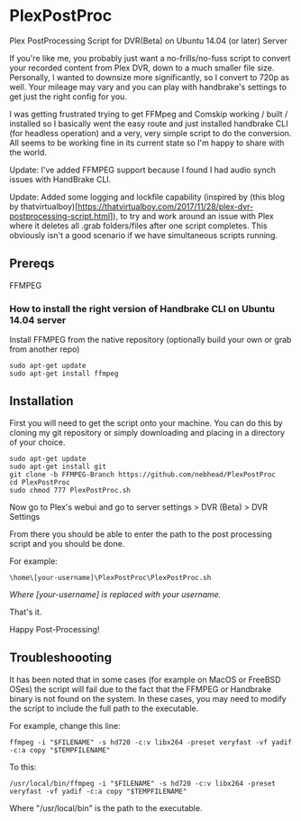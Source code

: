 # PlexPostProc
Plex PostProcessing Script for DVR(Beta) on Ubuntu 14.04 (or later) Server

If you're like me, you probably just want a no-frills/no-fuss script to convert your recorded content from Plex DVR, down to a much smaller file size.  Personally, I wanted to downsize more significantly, so I convert to 720p as well.  Your mileage may vary and you can play with handbrake's settings to get just the right config for you.  

I was getting frustrated trying to get FFMpeg and Comskip working / built / installed so I basically went the easy route and just installed handbrake CLI (for headless operation) and a very, very simple script to do the conversion.  All seems to be working fine in its current state so I'm happy to share with the world.

Update: I've added FFMPEG support because I found I had audio synch issues with HandBrake CLI.

Update: Added some logging and lockfile capability (inspired by (this blog by thatvirtualboy)[https://thatvirtualboy.com/2017/11/28/plex-dvr-postprocessing-script.html]), to try and work around an issue with Plex where it deletes all .grab folders/files after one script completes.  This obviously isn't a good scenario if we have simultaneous scripts running.  

## Prereqs
FFMPEG

### How to install the right version of Handbrake CLI on Ubuntu 14.04 server

Install FFMPEG from the native repository (optionally build your own or grab from another repo)  
~~~~
sudo apt-get update
sudo apt-get install ffmpeg
~~~~

## Installation

First you will need to get the script onto your machine.  You can do this by cloning my git repository or simply downloading and placing in a directory of your choice.  

~~~~
sudo apt-get update
sudo apt-get install git
git clone -b FFMPEG-Branch https://github.com/nebhead/PlexPostProc
cd PlexPostProc
sudo chmod 777 PlexPostProc.sh
~~~~

Now go to Plex's webui and go to server settings > DVR (Beta) > DVR Settings

From there you should be able to enter the path to the post processing script and you should be done.  

For example:
~~~~
\home\[your-username]\PlexPostProc\PlexPostProc.sh
~~~~
_Where [your-username] is replaced with your username._

That's it.  

Happy Post-Processing!

## Troubleshoooting

It has been noted that in some cases (for example on MacOS or FreeBSD OSes) the script will fail due to the fact that the FFMPEG or Handbrake binary is not found on the system.  In these cases, you may need to modify the script to include the full path to the executable.

For example, change this line:

~~~~
ffmpeg -i "$FILENAME" -s hd720 -c:v libx264 -preset veryfast -vf yadif -c:a copy "$TEMPFILENAME"
~~~~

To this:

~~~~
/usr/local/bin/ffmpeg -i "$FILENAME" -s hd720 -c:v libx264 -preset veryfast -vf yadif -c:a copy "$TEMPFILENAME"
~~~~

Where "/usr/local/bin" is the path to the executable.  
